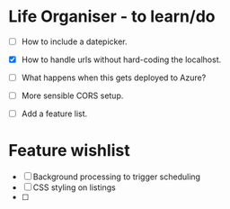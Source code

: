 # Life Organiser - to learn/do

- [ ] How to include a datepicker.
- [X] How to handle urls without hard-coding the localhost.
- [ ] What happens when this gets deployed to Azure?
- [ ] More sensible CORS setup.
- [ ] Add a feature list.




# Feature wishlist

- [ ] Background processing to trigger scheduling
- [ ] CSS styling on listings
- [ ] 